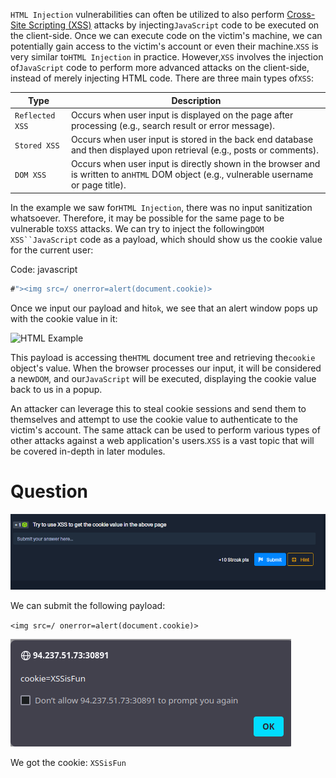 ﻿---
sticker: lucide//curly-braces
---

`HTML Injection` vulnerabilities can often be utilized to also perform [Cross-Site Scripting (XSS)](https://owasp.org/www-community/attacks/xss/) attacks by injecting`JavaScript` code to be executed on the client-side. Once we can execute code on the victim's machine, we can potentially gain access to the victim's account or even their machine.`XSS` is very similar to`HTML Injection` in practice. However,`XSS` involves the injection of`JavaScript` code to perform more advanced attacks on the client-side, instead of merely injecting HTML code. There are three main types of`XSS`:

|Type|Description|
|---|---|
|`Reflected XSS`|Occurs when user input is displayed on the page after processing (e.g., search result or error message).|
|`Stored XSS`|Occurs when user input is stored in the back end database and then displayed upon retrieval (e.g., posts or comments).|
|`DOM XSS`|Occurs when user input is directly shown in the browser and is written to an`HTML` DOM object (e.g., vulnerable username or page title).|

In the example we saw for`HTML Injection`, there was no input sanitization whatsoever. Therefore, it may be possible for the same page to be vulnerable to`XSS` attacks. We can try to inject the following`DOM XSS``JavaScript` code as a payload, which should show us the cookie value for the current user:

Code: javascript

```javascript
#"><img src=/ onerror=alert(document.cookie)>
```

Once we input our payload and hit`ok`, we see that an alert window pops up with the cookie value in it:

![HTML Example](https://academy.hackthebox.com/storage/modules/75/web_apps_xss_2.jpg)

This payload is accessing the`HTML` document tree and retrieving the`cookie` object's value. When the browser processes our input, it will be considered a new`DOM`, and our`JavaScript` will be executed, displaying the cookie value back to us in a popup.

An attacker can leverage this to steal cookie sessions and send them to themselves and attempt to use the cookie value to authenticate to the victim's account. The same attack can be used to perform various types of other attacks against a web application's users.`XSS` is a vast topic that will be covered in-depth in later modules.

# Question

![Pasted image 20250122182255.png](../../../../IMAGES/Pasted%20image%2020250122182255.png)

We can submit the following payload:

`<img src=/ onerror=alert(document.cookie)>`

![Pasted image 20250122182531.png](../../../../IMAGES/Pasted%20image%2020250122182531.png)

We got the cookie: `XSSisFun`
